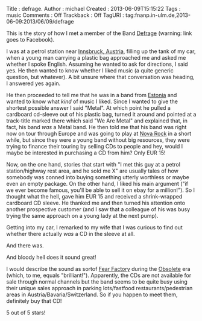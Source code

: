 Title     : defrage.
Author    : michael
Created   : 2013-06-09T15:15:22
Tags      : music
Comments  : Off
Trackback : Off
TagURI    : tag:fnanp.in-ulm.de,2013-06-09:2013/06/09/defrage

This is the story of how I met a member of the Band
[Defrage](https://de-de.facebook.com/defragemusic) (warning: link goes to
Facebook).

I was at a petrol station near [Innsbruck,
Austria](http://en.wikipedia.org/wiki/Innsbruck), filling up the tank of
my car, when a young man carrying a plastic bag approached me and asked me
whether I spoke English. Assuming he wanted to ask for directions, I said
yes. He then wanted to know whether I liked music (a quite generic
question, but whatever). A bit unsure where that conversation was heading,
I answered yes again.

He then proceeded to tell me that he was in a band from
[Estonia](http://en.wikipedia.org/wiki/Estonia) and wanted to know what
*kind* of music I liked. Since I wanted to give the shortest possible
answer I said "Metal". At which point he pulled a cardboard cd-sleeve out
of his plastic bag, turned it around and pointed at a track-title marked
there which said "We Are Metal" and explained that, in fact, his band
*was* a Metal band. He then told me that his band was right now on tour
through Europe and was going to play at [Nova
Rock](http://www.novarock.at) in a short while, but since they were a
young band without big resources, they were trying to finance their
touring by selling CDs to people and hey, would I maybe be interested in
purchasing a CD from him? Only EUR 15!

Now, on the one hand, stories that start with "I met this guy at a petrol
station/highway rest area, and he sold me X" are usually tales of how
somebody was conned into buying something utterly worthless or maybe even
an empty package. On the other hand, I liked his main argument ("if we
ever become famous, you'll be able to sell it on ebay for a million!"). So
I thought what the hell, gave him EUR 15 and received a shrink-wrapped
cardboard CD sleeve. He thanked me and then turned his attention onto
another prospective customer (and I saw that a colleague of his was busy
trying the same approach on a young lady at the next pump).

Getting into my car, I remarked to my wife that I was curious to find out
whether there actually *was* a CD in the sleeve at all.

And there was.

And bloody hell does it sound great!

I would describe the sound as sortof [Fear
Factory](http://en.wikipedia.org/wiki/Fear_Factory) during the
[Obsolete](http://en.wikipedia.org/wiki/Fear_Factory#Obsolete_.281998.E2.80.932000.29)
era (which, to me, equals "brilliant!"). Apparently, the CDs are not
available for sale through normal channels but the band seems to be quite
busy using their unique sales approach in parking lots/fastfood
restaurants/pedestrian areas in Austria/Bavaria/Switzerland. So if you
happen to meet them, definitely buy that CD!

5 out of 5 stars!
